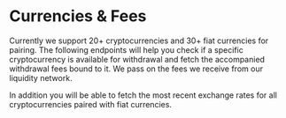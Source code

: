 # Currencies & Fees

Currently we support 20+ cryptocurrencies and 30+ fiat currencies for pairing. The following endpoints will help you check if a specific cryptocurrency is available for withdrawal and fetch the accompanied withdrawal fees bound to it. We pass on the fees we receive from our liquidity network.

In addition you will be able to fetch the most recent exchange rates for all cryptocurrencies paired with fiat currencies.

